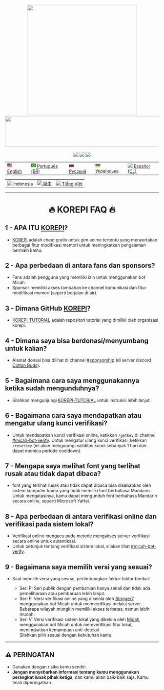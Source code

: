 <p align="center">
  <a href="#"><img width="360" height="360" src="https://media.discordapp.net/attachments/1033549666769449002/1107009612210765955/matches.png"></a>
  <a href="#"><img width="650" height="100" src="https://share.creavite.co/FBkHy3zbN4CgWCr0.gif"></a>
</p>

<p align="center">
	<a href="https://github.com/Korepi/keyauth-cpp-library/releases"><img src="https://img.shields.io/github/downloads/Korepi/keyauth-cpp-library/total.svg?style=for-the-badge&color=darkcyan"></a>
	<a href="https://github.com/Korepi/Korepi/graphs/contributors"><img src="https://img.shields.io/github/contributors/Korepi/Korepi?style=for-the-badge&color=darkcyan"></a>
	<a href="https://discord.gg/cottonbuds"><img src="https://img.shields.io/discord/440536354544156683?label=Discord&logo=discord&style=for-the-badge&color=darkviolet"></a>
</p>

<div align="center">
<table>
  <tr>
    <td valign="center"><a href="README.md"><img src="https://github.com/twitter/twemoji/blob/master/assets/svg/1f1fa-1f1f8.svg" width="16"/> English</td>
    <td valign="center"><a href="README_pt-br.md"><img src="https://github.com/twitter/twemoji/blob/master/assets/svg/1f1e7-1f1f7.svg" width="16"/> Português (BR)</td>
    <td valign="center"><a href="README_ru-ru.md"><img src="https://github.com/twitter/twemoji/blob/master/assets/svg/1f1f7-1f1fa.svg" width="16"/> Русский</a></td>
    <td valign="center"><a href="README_ua-ua.md"><img src="https://github.com/Andrew1397/Ukraine/blob/main/Flag_of_Ukraine.png" width="16"/> Українська</a></td>
    <td valign="center"><a href="README_es-cl.md"><img src="https://twemoji.maxcdn.com/v/13.0.0/svg/1f1e8-1f1f1.svg" width="16"/> Español (CL)</td>
      
  </tr>
</table>
</div>
<div align="center">
<table>
  <tr>
    <td valign="center"><img src="https://em-content.zobj.net/thumbs/120/twitter/351/flag-indonesia_1f1ee-1f1e9.png" width="16"/> Indonesia</td>
    <td valign="center"><a href="README_zh-cn.md"><img src="https://em-content.zobj.net/thumbs/120/twitter/351/flag-china_1f1e8-1f1f3.png" width="16"/> 简中</a></td> 
    <td valign="center"><a href="README_vi-vn.md"><img src="https://em-content.zobj.net/thumbs/120/twitter/351/flag-vietnam_1f1fb-1f1f3.png" width="16"/> Tiếng Việt </a></td>
  </tr>
</table>
</div>
	    
---
<div align="center">
  
# 🔥 KOREPI FAQ 🔥

</div>

## 1 - APA ITU [KOREPI](https://github.com/Korepi/Korepi)?

- [KOREPI](https://github.com/Korepi/Korepi) adalah cheat gratis untuk gim anime tertentu yang menyertakan berbagai fitur modifikasi memori untuk meningkatkan pengalaman bermain kamu.

## 2 - Apa perbedaan di antara fans dan sponsors?

- Fans adalah pengguna yang memiliki izin untuk menggunakan bot Micah.
- Sponsor memiliki akses tambahan ke channel komunikasi dan fitur modifikasi memori (seperti berjalan di air).

## 3 - Dimana GitHub [KOREPI](https://github.com/Korepi/Korepi)?

- [KOREPI-TUTORIAL](https://github.com/Korepi/Korepi-Tutorial) adalah repositori tutorial yang dimiliki oleh organisasi korepi.

## 4 - Dimana saya bisa berdonasi/menyumbang untuk kalian?

- Alamat donasi bisa dilihat di channel ⁠[#sponsorship](https://discord.com/channels/1069057220802781265/1097565269985071205) (di server discord [Cotton Buds](https://discord.gg/cottonbuds)).

## 5 - Bagaimana cara saya menggunakannya ketika sudah mengunduhnya?

- Silahkan mengunjungi [KOREPI-TUTORIAL](https://github.com/Korepi/Korepi-Tutorial) untuk instruksi lebih lanjut.

## 6 - Bagaimana cara saya mendapatkan atau mengatur ulang kunci verifikasi?

- Untuk mendapatkan kunci verifikasi online, ketikkan `/getkey` di channel ⁠[#micah-bot-verify](https://discord.com/channels/1069057220802781265/1109781322005741658). Untuk mengatur ulang kunci verifikasi, ketikkan `/resetkey` (ini akan mengurangi validitas kunci sebanyak 1 hari dan dapat memicu periode cooldown).

## 7 - Mengapa saya melihat font yang terlihat rusak atau tidak dapat dibaca?

- font yang terlihat rusak atau tidak dapat dibaca bisa disebabkan oleh sistem komputer kamu yang tidak memiliki font berbahasa Mandarin. Untuk mengatasinya, kamu dapat mengunduh font berbahasa Mandarin secara online, seperti Microsoft YaHei.

## 8 - Apa perbedaan di antara verifikasi online dan verifikasi pada sistem lokal?

- Verifikasi online mengacu pada metode mengakses server verifikasi secara online untuk autentikasi.
- Untuk petunjuk tentang verifikasi sistem lokal, silakan lihat [#micah-bot-verify](https://discord.com/channels/1069057220802781265/1109781322005741658).

## 9 - Bagaimana saya memilih versi yang sesuai?

- Saat memilih versi yang sesuai, pertimbangkan faktor-faktor berikut:

   + Seri P: Seri publik dengan pembaruan hanya sekali dan tidak ada pemeliharaan atau pembaruan lebih lanjut.
   + Seri F: Versi verifikasi online yang dikelola oleh [Strigger7](https://github.com/Strigger7), menggunakan bot Micah untuk memverifikasi melalui server. Beberapa wilayah mungkin memiliki akses terbatas, namun lebih mudah.
   + Seri V: Versi verifikasi sistem lokal yang dikelola oleh [Micah](https://github.com/Micah123321), menggunakan bot Micah untuk memverifikasi fitur lokal, meningkatkan kemampuan anti-deteksi<br> Silahkan pilih sesuai dengan kebutuhan kamu.

---

## ⚠️ PERINGATAN
- Gunakan dengan risiko kamu sendiri.
- **Jangan menyebarkan informasi tentang kamu menggunakan perangkat lunak pihak ketiga**, dan kamu akan baik-baik saja. Kamu telah diperingatkan.
